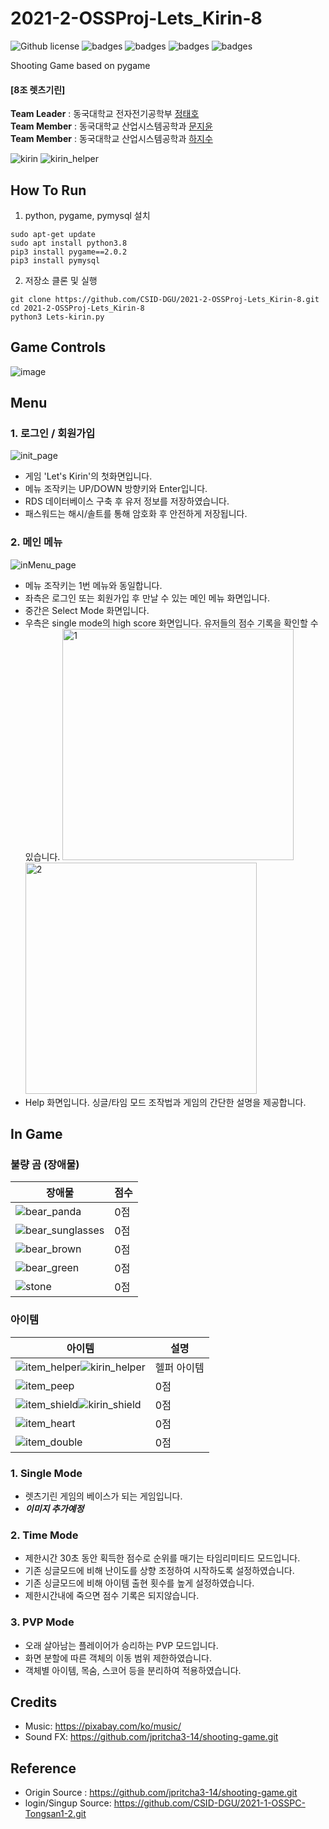 # 2021-2-OSSProj-Lets_Kirin-8
![Github license](https://img.shields.io/github/license/CSID-DGU/2021-2-OSSProj-Lets_Kirin-8)
![badges](https://img.shields.io/badge/OS-ubuntu-red)
![badges](https://img.shields.io/badge/IDE-VSCode-informational)
![badges](https://img.shields.io/badge/python-3.8-blue)
![badges](https://img.shields.io/badge/pygame-2.0.2-yellow)

Shooting Game based on pygame   

#### **[8조 렛츠기린]** 
**Team Leader** : 동국대학교 전자전기공학부 [정태호](https://github.com/Taeho25)   
**Team Member** : 동국대학교 산업시스템공학과 [문지윤](https://github.com/MoonJiyoon)   
**Team Member** : 동국대학교 산업시스템공학과 [하지수](https://github.com/zisooh)    

![kirin](https://user-images.githubusercontent.com/84272893/144908804-c15fee78-2bba-498f-994a-776e28aa0e89.png)
![kirin_helper](https://user-images.githubusercontent.com/84272893/144908908-dd80ce02-4c48-4fec-a617-4f51d236bf6c.png)

## How To Run
1. python, pygame, pymysql 설치
```
sudo apt-get update
sudo apt install python3.8
pip3 install pygame==2.0.2
pip3 install pymysql
```
2. 저장소 클론 및 실행
```
git clone https://github.com/CSID-DGU/2021-2-OSSProj-Lets_Kirin-8.git
cd 2021-2-OSSProj-Lets_Kirin-8
python3 Lets-kirin.py
```

## Game Controls
![image](https://user-images.githubusercontent.com/84272893/144609693-fbf4915c-3b3a-431d-a413-4f08bfaeb560.png)   

## Menu 
### 1. 로그인 / 회원가입   
![init_page](https://user-images.githubusercontent.com/84272893/144904048-17c387f7-f323-46a0-8a96-3751c8e7ae85.jpg)
  - 게임 'Let's Kirin'의 첫화면입니다.
  - 메뉴 조작키는 UP/DOWN 방향키와 Enter입니다. 
  - RDS 데이터베이스 구축 후 유저 정보를 저장하였습니다. 
  - 패스워드는 해시/솔트를 통해 암호화 후 안전하게 저장됩니다. 

### 2. 메인 메뉴
![inMenu_page](https://user-images.githubusercontent.com/84272893/144905083-22149c3c-7eef-4536-9a09-e172f16be196.jpg)
  - 메뉴 조작키는 1번 메뉴와 동일합니다. 
  - 좌측은 로그인 또는 회원가입 후 만날 수 있는 메인 메뉴 화면입니다.
  - 중간은 Select Mode 화면입니다.
  - 우측은 single mode의 high score 화면입니다. 유저들의 점수 기록을 확인할 수 있습니다. 
<img width="370" alt="1" src="https://user-images.githubusercontent.com/84272893/144746500-9ff2267c-089e-4c40-bfbb-dd584697b709.png"> <img width="370" alt="2" src="https://user-images.githubusercontent.com/84272893/144746520-c7953954-ae90-474b-af5f-33f9652426bd.png">   
  - Help 화면입니다. 싱글/타임 모드 조작법과 게임의 간단한 설명을 제공합니다.
  
## In Game
### 불량 곰 (장애물)
<!--Table-->
|장애물| 점수 |
|--|--|
|![bear_panda](https://user-images.githubusercontent.com/84272893/144909059-1cc9036e-752a-4f41-8c74-f2afad46e88b.png)| 0점|
|![bear_sunglasses](https://user-images.githubusercontent.com/84272893/144909062-cc1c9a83-9d2a-45e8-91a5-002081dc7a05.png)| 0점 |
|![bear_brown](https://user-images.githubusercontent.com/84272893/144909067-450251ed-997a-4cb9-9b9c-0c87e7756eea.png)| 0점 |
|![bear_green](https://user-images.githubusercontent.com/84272893/144909069-06a01513-7402-4166-8f30-9cb8d99eb020.png)|0점|
|![stone](https://user-images.githubusercontent.com/84272893/144910959-3f796225-4cf6-4eaa-9d8c-5b871fbcb244.png)|0점|

### 아이템
<!--Table-->
|아이템| 설명 |
|--|--|
|![item_helper](https://user-images.githubusercontent.com/84272893/144909245-ced402bb-fa72-45cc-8aa8-e8d2e48fe7d9.png)![kirin_helper](https://user-images.githubusercontent.com/84272893/144909249-bdd11a9a-9bed-4978-914b-b1707473f0c0.png)| 헬퍼 아이템|
|![item_peep](https://user-images.githubusercontent.com/84272893/144909425-462c8002-57e9-4a07-bc9a-b66b3c7e4761.png)| 0점 |
|![item_shield](https://user-images.githubusercontent.com/84272893/144909479-7a96dd59-a88b-40f1-bf29-a02e1ef91850.png)![kirin_shield](https://user-images.githubusercontent.com/84272893/144911529-896cdd21-87d3-428f-beff-49cadd359df2.png)| 0점 |
|![item_heart](https://user-images.githubusercontent.com/84272893/144909529-e6c02a64-b773-4a0d-9d16-d2b783772a7c.png)|0점|
|![item_double](https://user-images.githubusercontent.com/84272893/144909701-9b24ab60-27bb-4b80-aad2-f8718a2f4465.png)|0점|


### 1. Single Mode  
  - 렛츠기린 게임의 베이스가 되는 게임입니다.   
  - ***이미지 추가예정***



### 2. Time Mode
  - 제한시간 30초 동안 획득한 점수로 순위를 매기는 타임리미티드 모드입니다.  
  - 기존 싱글모드에 비해 난이도를 상향 조정하여 시작하도록 설정하였습니다.   
  - 기존 싱글모드에 비해 아이템 출현 횟수를 높게 설정하였습니다.   
  - 제한시간내에 죽으면 점수 기록은 되지않습니다.   
  
### 3. PVP Mode
  - 오래 살아남는 플레이어가 승리하는 PVP 모드입니다.
  - 화면 분할에 따른 객체의 이동 범위 제한하였습니다.
  - 객체별 아이템, 목숨, 스코어 등을 분리하여 적용하였습니다.

## Credits
* Music: https://pixabay.com/ko/music/
* Sound FX: https://github.com/jpritcha3-14/shooting-game.git   

## Reference
* Origin Source : https://github.com/jpritcha3-14/shooting-game.git   
* login/Singup Source: https://github.com/CSID-DGU/2021-1-OSSPC-Tongsan1-2.git
